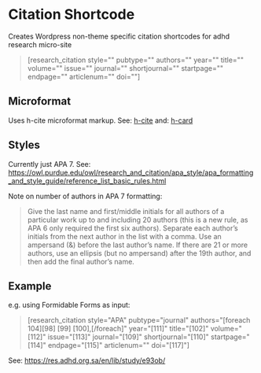 # Citation Shortcode
Creates Wordpress non-theme specific citation shortcodes for adhd research micro-site
 > [research_citation style="" pubtype="" authors="" year="" title="" volume="" issue="" journal="" shortjournal="" startpage="" endpage="" articlenum="" doi=""]

## Microformat
 Uses h-cite microformat markup. See: [h-cite](https://microformats.org/wiki/h-cite) and: [h-card](https://microformats.org/wiki/h-card)
 
## Styles
Currently just APA 7.
 See: https://owl.purdue.edu/owl/research_and_citation/apa_style/apa_formatting_and_style_guide/reference_list_basic_rules.html

Note on number of authors in APA 7 formatting:
> Give the last name and first/middle initials for all authors of a particular work up to and including 20 authors (this is a new rule, as APA 6 only required the first six authors). Separate each author’s initials from the next  author in the list with a comma. Use an ampersand (&) before the last author’s name. If there are 21 or more authors, use an ellipsis (but no ampersand) after the 19th author, and then add the final author’s name.

## Example
 e.g. using Formidable Forms as input:
 > [research_citation style="APA" pubtype="journal" authors="[foreach 104][98] [99] [100],[/foreach]" year="[111]" title="[102]" volume="[112]" issue="[113]" journal="[109]" shortjournal="[110]" startpage="[114]" endpage="[115]" articlenum="" doi="[117]"]

See: https://res.adhd.org.sa/en/lib/study/e93ob/

